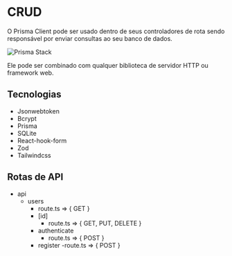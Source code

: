 # CRUD

O Prisma Client pode ser usado dentro de seus controladores de rota sendo responsável por enviar consultas ao seu banco de dados.

![Prisma Stack](https://www.prisma.io/docs/static/0fe9740adc2f886a2a59761e06d98d99/42cbc/prisma-rest-apis.png)

Ele pode ser combinado com qualquer biblioteca de servidor HTTP ou framework web.

## Tecnologias

- Jsonwebtoken
- Bcrypt
- Prisma
- SQLite
- React-hook-form
- Zod
- Tailwindcss

## Rotas de API

- api
  - users
    - route.ts => { GET }
    - [id]
      - route.ts => { GET, PUT, DELETE }
    - authenticate
      - route.ts => { POST }
    - register
      -route.ts => { POST }
